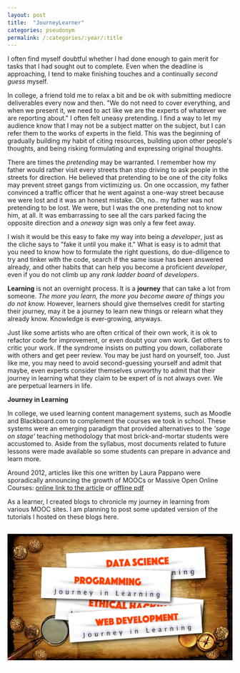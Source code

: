 ```yaml
---
layout: post
title:  "JourneyLearner"
categories: pseudonym
permalink: /:categories/:year/:title
---
```



I often find myself doubtful whether I had done enough to gain merit for tasks that I had sought out to complete. Even when the deadline is approaching, I tend to make finishing touches and a continually _second guess_ myself.

In college, a friend told me to relax a bit and be ok with submitting mediocre deliverables every now and then. "We do not need to cover everything, and when we present it, we need to act like we are the experts of whatever we are reporting about." I often felt uneasy pretending. I find a way to let my audience know that I may not be a subject matter on the subject, but I can refer them to the works of experts in the field. This was the beginning of gradually building my habit of citing resources, building upon other people's thoughts, and being risking formulating and expressing original thoughts. 

There are times the _pretending_ may be warranted. I remember how my father would rather visit every streets than stop driving to ask people in the streets for direction. He believed that pretending to be one of the city folks may prevent street gangs from victimizing us. On one occassion, my father convinced a traffic officer that he went against a one-way street because we were lost and it was an honest mistake. Oh, no.. my father was not pretending to be lost. We were, but I was the one pretending not to know him, at all. It was embarrassing to see all the cars parked facing the opposite direction and a _oneway_ sign was only a few feet away.  

I wish it would be this easy to fake my way into being a _developer_, just as the cliche says to "fake it until you make it." What is easy is to admit that you need to know how to formulate the right questions, do due-diligence to try and tinker with the code, search if the same issue has been answered already, and other habits that can help you become a proficient _developer_, even if you do not climb up any _rank ladder board_ of _developers_.

**Learning** is not an overnight process. It is a **journey** that can take a lot from someone. _The more you learn, the more you become aware of things you do not know._ However, learners should give themselves credit for starting their journey, may it be a journey to learn new things or relearn what they already know. Knowledge is ever-growing, anyways.  

Just like some artists who are often critical of their own work, it is ok to refactor code for improvement, or even doubt your own work. Get others to critic your work. If the syndrome insists on putting you down, collaborate with others and get peer review. You may be just hard on yourself, too. Just like me, you may need to avoid second-guessing yourself and admit that maybe, even experts consider themselves unworthy to admit that their journey in learning what they claim to be expert of is not always over. We are perpetual learners in life.

**Journey in Learning**

In college, we used learning content management systems, such as Moodle and Blackboard.com to complement the courses we took in school. These systems were an emerging paradigm that provided alternatives to the _'sage on stage'_ teaching methodology that most brick-and-mortar students were accustomed to. Aside from the syllabus, most documents related to future lessons were made available so some students can prepare in advance and learn more.

Around 2012, articles like this one written by Laura Pappano were sporadically announcing the growth of MOOCs or Massive Open Online Courses: [online link to the article](https://www.nytimes.com/2012/11/04/education/edlife/massive-open-online-courses-are-multiplying-at-a-rapid-pace.html) or [offline pdf](/assets/images/resources/moocs.pdf)

As a learner, I created blogs to chronicle my journey in learning from various MOOC sites. I am planning to post some updated version of the tutorials I hosted on these blogs here. 

![image of journey in learning logo](/assets/images/jil.jpg)